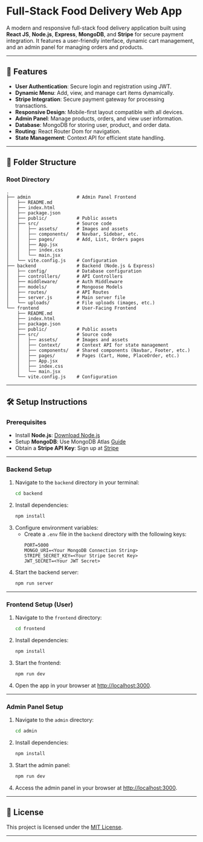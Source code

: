 
# Full-Stack Food Delivery Web App

A modern and responsive full-stack food delivery application built using **React JS**, **Node.js**, **Express**, **MongoDB**, and **Stripe** for secure payment integration. It features a user-friendly interface, dynamic cart management, and an admin panel for managing orders and products.

---

## 🚀 Features

- **User Authentication**: Secure login and registration using JWT.
- **Dynamic Menu**: Add, view, and manage cart items dynamically.
- **Stripe Integration**: Secure payment gateway for processing transactions.
- **Responsive Design**: Mobile-first layout compatible with all devices.
- **Admin Panel**: Manage products, orders, and view user information.
- **Database**: MongoDB for storing user, product, and order data.
- **Routing**: React Router Dom for navigation.
- **State Management**: Context API for efficient state handling.

---

## 📂 Folder Structure

### Root Directory

```
.
├── admin                 # Admin Panel Frontend
│   ├── README.md
│   ├── index.html
│   ├── package.json
│   ├── public/           # Public assets
│   ├── src/              # Source code
│   │   ├── assets/       # Images and assets
│   │   ├── components/   # Navbar, Sidebar, etc.
│   │   ├── pages/        # Add, List, Orders pages
│   │   ├── App.jsx
│   │   ├── index.css
│   │   └── main.jsx
│   └── vite.config.js    # Configuration
├── backend               # Backend (Node.js & Express)
│   ├── config/           # Database configuration
│   ├── controllers/      # API Controllers
│   ├── middleware/       # Auth Middleware
│   ├── models/           # Mongoose Models
│   ├── routes/           # API Routes
│   ├── server.js         # Main server file
│   └── uploads/          # File uploads (images, etc.)
└── frontend              # User-Facing Frontend
    ├── README.md
    ├── index.html
    ├── package.json
    ├── public/           # Public assets
    ├── src/              # Source code
    │   ├── assets/       # Images and assets
    │   ├── Context/      # Context API for state management
    │   ├── components/   # Shared components (Navbar, Footer, etc.)
    │   ├── pages/        # Pages (Cart, Home, PlaceOrder, etc.)
    │   ├── App.jsx
    │   ├── index.css
    │   └── main.jsx
    └── vite.config.js    # Configuration
```

---

## 🛠️ Setup Instructions

### Prerequisites

- Install **Node.js**: [Download Node.js](https://nodejs.org/en/download/)
- Setup **MongoDB**: Use MongoDB Atlas [Guide](https://www.mongodb.com/cloud/atlas/register)
- Obtain a **Stripe API Key**: Sign up at [Stripe](https://stripe.com/)

---

### Backend Setup

1. Navigate to the `backend` directory in your terminal:
   ```bash
   cd backend
   ```
2. Install dependencies:
   ```bash
   npm install
   ```
3. Configure environment variables:
   - Create a `.env` file in the `backend` directory with the following keys:
     ```env
     PORT=5000
     MONGO_URI=<Your MongoDB Connection String>
     STRIPE_SECRET_KEY=<Your Stripe Secret Key>
     JWT_SECRET=<Your JWT Secret>
     ```
4. Start the backend server:
   ```bash
   npm run server
   ```

---

### Frontend Setup (User)

1. Navigate to the `frontend` directory:
   ```bash
   cd frontend
   ```
2. Install dependencies:
   ```bash
   npm install
   ```
3. Start the frontend:
   ```bash
   npm run dev
   ```
4. Open the app in your browser at [http://localhost:3000](http://localhost:3000).

---

### Admin Panel Setup

1. Navigate to the `admin` directory:
   ```bash
   cd admin
   ```
2. Install dependencies:
   ```bash
   npm install
   ```
3. Start the admin panel:
   ```bash
   npm run dev
   ```
4. Access the admin panel in your browser at [http://localhost:3000](http://localhost:3000).

---

## 📄 License

This project is licensed under the [MIT License](LICENSE).

---


